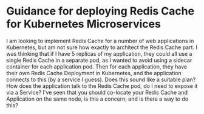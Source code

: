 
# Guidance for deploying Redis Cache for Kubernetes Microservices

I am looking to implement Redis Cache for a number of web applications in Kubernetes, but am not sure how exactly to architect the Redis Cache part.
I was thinking that if I have 5 replicas of my application, they could all use a single Redis Cache in a separate pod, as I wanted to avoid using a sidecar container for each application pod. Then for each application, they have their own Redis Cache Deployment in Kubernetes, and the application connects to this (by a service I guess).
Does this sound like a suitable plan?
How does the application talk to the Redis Cache pod, do I need to expose it via a Service?
I've seen that you should co-locate your Redis Cache and Application on the same node, is this a concern, and is there a way to do this?

        